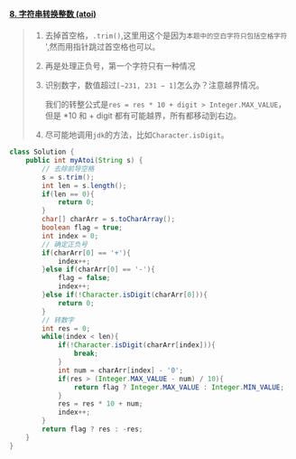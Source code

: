#### [8. 字符串转换整数 (atoi)](https://leetcode-cn.com/problems/string-to-integer-atoi/)

> 1. 去掉首空格，`.trim()`,这里用这个是因为`本题中的空白字符只包括空格字符 `',然而用指针跳过首空格也可以。
>
> 2. 再是处理正负号，第一个字符只有一种情况
>
> 3. 识别数字，数值超过`[−231, 231 − 1]`怎么办？注意越界情况。
>
>    我们的转整公式是`res = res * 10 + digit > Integer.MAX_VALUE`，但是 *10 和 + digit 都有可能越界，所有都移动到右边。
>
> 4. 尽可能地调用`jdk`的方法，比如`Character.isDigit`。

```java
class Solution {
    public int myAtoi(String s) {
        // 去除前导空格
        s = s.trim();
        int len = s.length();
        if(len == 0){
            return 0;
        }
        char[] charArr = s.toCharArray();
        boolean flag = true;
        int index = 0;
        // 确定正负号
        if(charArr[0] == '+'){
            index++;
        }else if(charArr[0] == '-'){
            flag = false;
            index++;
        }else if(!Character.isDigit(charArr[0])){
            return 0;
        }
        // 转数字
        int res = 0;
        while(index < len){
            if(!Character.isDigit(charArr[index])){
                break;
            }
            int num = charArr[index] - '0';
            if(res > (Integer.MAX_VALUE - num) / 10){
                return flag ? Integer.MAX_VALUE : Integer.MIN_VALUE;
            }
            res = res * 10 + num;
            index++;
        }
        return flag ? res : -res;
    }
}
```

